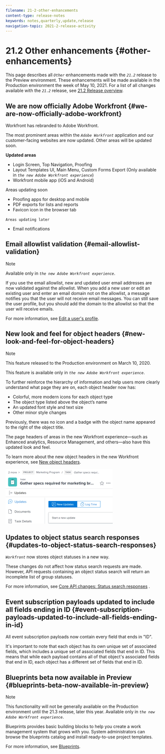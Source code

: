 ```yaml
---
filename: 21-2-other-enhancements
content-type: release-notes
keywords: notes,quarterly,update,release
navigation-topic: 2021-2-release-activity
---
```




# 21.2 Other enhancements {#other-enhancements}

This page describes all *`Other`* enhancements made with the *`21.2`* release to the Preview environment. These enhancements will be made available in the Production environment the week of May 10, 2021. For a list of all changes available with the *`21.2`* release, see [21.2 Release overview](21-2-release-overview.md).



## We are now officially Adobe Workfront {#we-are-now-officially-adobe-workfront}

Workfront has rebranded to Adobe Workfront. 


The most prominent areas within the *`Adobe Workfront`* application and our customer-facing websites are now updated. Other areas will be updated soon. 


**Updated areas** 



*  Login Screen, Top Navigation, Proofing
*   Layout Templates UI, Main Menu, Custom Forms Export (Only available in *`the new Adobe Workfront experience`*)
*  Workfront mobile app (iOS and Android)


Areas updating soon



*  Proofing apps for desktop and mobile 
*  PDF exports for lists and reports 
*  Favicon icon in the browser tab


`Areas updating later` 



*  Email notifications




## Email allowlist validation {#email-allowlist-validation}



>[!NOTE]
>
>Available only in *`the new Adobe Workfront experience`*.


If you use the email allowlist, new and updated user email addresses are now validated against the allowlist. When you add a new user or edit an existing user and enter an email domain not on the allowlist, a message notifies you that the user will not receive email messages. You can still save the user profile, but you should add the domain to the allowlist so that the user will receive emails.


For more information, see [Edit a user's profile](edit-a-users-profile.md).


## New look and feel for object headers {#new-look-and-feel-for-object-headers}



>[!NOTE]
>
>This feature released to the Production environment on March 10, 2020.
>
>
>This feature is available only in *`the new Adobe Workfront experience`*.



To further reinforce the hierarchy of information and help users more clearly understand what page they are on, each object header now has:



*  Colorful, more modern icons for each object type
*  The object type listed above the object’s name
*  An updated font style and text size
*  Other minor style changes


Previously, there was no icon and a badge with the object name appeared to the right of the object title.


The page headers of areas in the new Workfront experience—such as Enhanced analytics, Resource Management, and others—also have this updated look and feel.


To learn more about the new object headers in the new Workfront experience, see [New object headers](new-object-headers.md).


![](assets/product-announcement-object-header-350x179.png)




## Updates to object status search responses {#updates-to-object-status-search-responses}

*`Workfront`* now stores object statuses in a new way. 


These changes do not affect how status search requests are made. However, API requests containing an object status search will return an incomplete list of group statuses.


For more information, see [Core API changes: Status search responses](api-changes-search.md) .


## Event subscription payloads updated to include all fields ending in ID {#event-subscription-payloads-updated-to-include-all-fields-ending-in-id}

All event subscription payloads now contain every field that ends in "ID". 


It's important to note that each object has its own unique set of associated fields, which includes a unique set of associated fields that end in ID. This means that while each payload contains all of that object's associated fields that end in ID, each object has a different set of fields that end in ID.


## Blueprints beta now available in Preview {#blueprints-beta-now-available-in-preview}



>[!NOTE]
>
>This functionality will not be generally available on the Production environment until the 21.3 release, later this year. Available only in *`the new Adobe Workfront experience`*.


Blueprints provides basic building blocks to help you create a work management system that grows with you. System administrators can browse the blueprints catalog and install ready-to-use project templates.


For more information, see [Blueprints](_blueprints.md).
